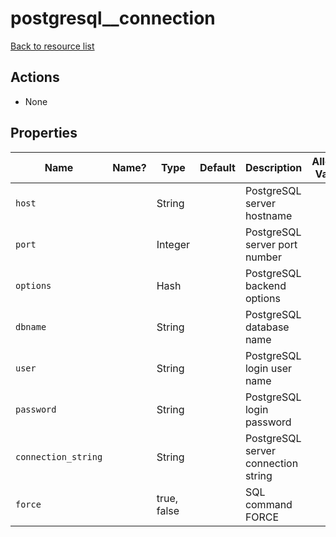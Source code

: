 # postgresql__connection

[Back to resource list](../README.md#resources)

## Actions

- None

## Properties

| Name                | Name? | Type        | Default | Description                         | Allowed Values |
| ------------------- | ----- | ----------- | ------- | ----------------------------------- | -------------- |
| `host`              |       | String      |         | PostgreSQL server hostname          |                |
| `port`              |       | Integer     |         | PostgreSQL server port number       |                |
| `options`           |       | Hash        |         | PostgreSQL backend options          |                |
| `dbname`            |       | String      |         | PostgreSQL database name            |                |
| `user`              |       | String      |         | PostgreSQL login user name          |                |
| `password`          |       | String      |         | PostgreSQL login password           |                |
| `connection_string` |       | String      |         | PostgreSQL server connection string |                |
| `force`             |       | true, false |         | SQL command FORCE                   |                |
